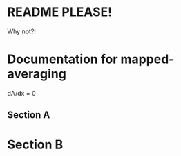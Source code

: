 README PLEASE!
===============

Why not?!


Documentation for mapped-averaging
==================================

dA/dx = 0

Section A
----------


Section B
==========
